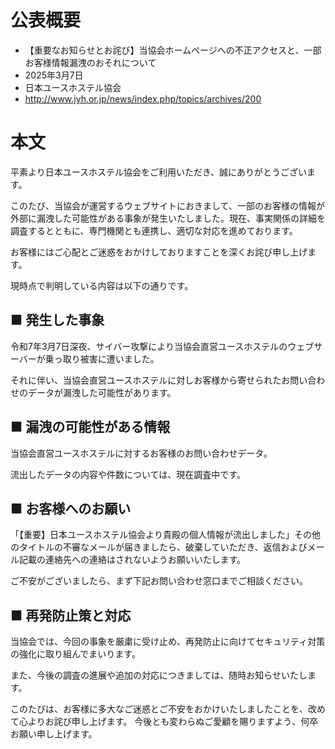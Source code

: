 # 公表概要
- 【重要なお知らせとお詫び】当協会ホームページへの不正アクセスと、一部お客様情報漏洩のおそれについて
- 2025年3月7日
- 日本ユースホステル協会
- http://www.jyh.or.jp/news/index.php/topics/archives/200

# 本文
平素より日本ユースホステル協会をご利用いただき、誠にありがとうございます。

このたび、当協会が運営するウェブサイトにおきまして、一部のお客様の情報が外部に漏洩した可能性がある事象が発生いたしました。現在、事実関係の詳細を調査するとともに、専門機関とも連携し、適切な対応を進めております。

お客様にはご心配とご迷惑をおかけしておりますことを深くお詫び申し上げます。

現時点で判明している内容は以下の通りです。

## ■ 発生した事象
令和7年3月7日深夜、サイバー攻撃により当協会直営ユースホステルのウェブサーバーが乗っ取り被害に遭いました。

それに伴い、当協会直営ユースホステルに対しお客様から寄せられたお問い合わせのデータが漏洩した可能性があります。

## ■ 漏洩の可能性がある情報
当協会直営ユースホステルに対するお客様のお問い合わせデータ。

流出したデータの内容や件数については、現在調査中です。

## ■ お客様へのお願い
「【重要】日本ユースホステル協会より貴殿の個人情報が流出しました」その他のタイトルの不審なメールが届きましたら、破棄していただき、返信およびメール記載の連絡先への連絡はされないようお願いいたします。

ご不安がございましたら、まず下記お問い合わせ窓口までご相談ください。

## ■ 再発防止策と対応
当協会では、今回の事象を厳粛に受け止め、再発防止に向けてセキュリティ対策の強化に取り組んでまいります。

また、今後の調査の進展や追加の対応につきましては、随時お知らせいたします。

このたびは、お客様に多大なご迷惑とご不安をおかけいたしましたことを、改めて心よりお詫び申し上げます。
今後とも変わらぬご愛顧を賜りますよう、何卒お願い申し上げます。
